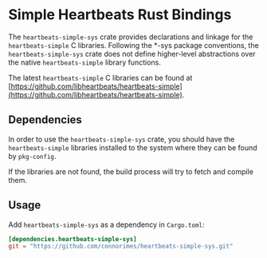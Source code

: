 # Simple Heartbeats Rust Bindings

The `heartbeats-simple-sys` crate provides declarations and linkage for the
`heartbeats-simple` C libraries.
Following the *-sys package conventions, the `heartbeats-simple-sys` crate
does not define higher-level abstractions over the native `heartbeats-simple`
library functions.

The latest `heartbeats-simple` C libraries can be found at
[https://github.com/libheartbeats/heartbeats-simple](https://github.com/libheartbeats/heartbeats-simple).

## Dependencies

In order to use the `heartbeats-simple-sys` crate, you should have the
`heartbeats-simple` libraries installed to the system where they can be found
by `pkg-config`.

If the libraries are not found, the build process will try to fetch and
compile them.

## Usage
Add `heartbeats-simple-sys` as a dependency in `Cargo.toml`:

```toml
[dependencies.heartbeats-simple-sys]
git = "https://github.com/connorimes/heartbeats-simple-sys.git"
```
